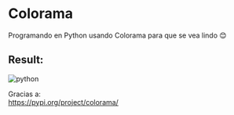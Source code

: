 # Colorama
Programando en Python usando Colorama para que se vea lindo 😊
## Result:
![python](https://user-images.githubusercontent.com/33873762/43678767-0d0323de-97df-11e8-89d5-4e43f1cad7d8.png)



Gracias a:<br>
https://pypi.org/project/colorama/
